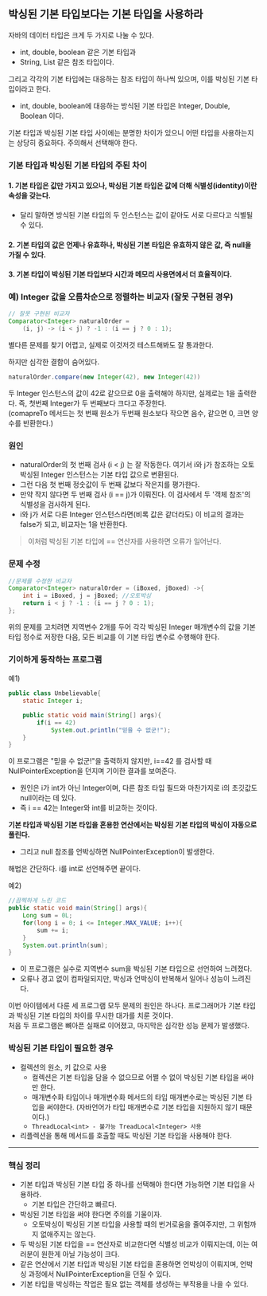
## 박싱된 기본 타입보다는 기본 타입을 사용하라

자바의 데이터 타입은 크게 두 가지로 나눌 수 있다.
- int, double, boolean 같은 기본 타입과
- String, List 같은 참조 타입이다.

그리고 각각의 기본 타입에는 대응하는 참조 타입이 하나씩 있으며, 이를 박싱된 기본 타입이라고 한다.
- int, double, boolean에 대응하는 방식된 기본 타입은 Integer, Double, Boolean 이다.

기본 타입과 박싱된 기본 타입 사이에는 분명한 차이가 있으니 어떤 타입을 사용하는지는 상당히 중요하다. 주의해서 선택해야 한다.

### 기본 타입과 박싱된 기본 타입의 주된 차이
#### 1. 기본 타입은 값만 가지고 있으나, 박싱된 기본 타입은 값에 더해 식별성(identity)이란 속성을 갖는다.
- 달리 말하면 방식된 기본 타입의 두 인스턴스는 값이 같아도 서로 다르다고 식별될 수 있다.

#### 2. 기본 타입의 값은 언제나 유효하나, 박싱된 기본 타입은 유효하지 않은 값, 즉 null을 가질 수 있다.

#### 3. 기본 타입이 박싱된 기본 타입보다 시간과 메모리 사용면에서 더 효율적이다.


### 예) Integer 값을 오름차순으로 정렬하는 비교자 (잘못 구현된 경우)
```java
// 잘못 구현된 비교자
Comparator<Integer> naturalOrder = 
    (i, j) -> (i < j) ? -1 : (i == j ? 0 : 1);
```
별다른 문제를 찾기 어렵고, 실제로 이것저것 테스트해봐도 잘 통과한다.

하지만 심각한 결함이 숨어있다.   
```java
naturalOrder.compare(new Integer(42), new Integer(42))
```
두 Integer 인스턴스의 값이 42로 같으므로 0을 출력해야 하지만, 실제로는 1을 출력한다. 즉, 첫번째 Integer가 두 번째보다 크다고 주장한다.   
(comapreTo 메서드는 첫 번째 원소가 두번째 원소보다 작으면 음수, 같으면 0, 크면 양수를 반환한다.)

### 원인
- naturalOrder의 첫 번째 검사 (i < j) 는 잘 작동한다. 여기서 i와 j가 참조하는 오토박싱된 Integer 인스턴스는 기본 타입 값으로 변환된다.
- 그런 다음 첫 번째 정숫값이 두 번째 값보다 작은지를 평가한다.
- 만약 작지 않다면 두 번째 검사 (i == j)가 이뤄진다. 이 검사에서 두 '객체 참조'의 식별성을 검사하게 된다.
- i와 j가 서로 다른 Integer 인스턴스라면(비록 값은 같더라도) 이 비교의 결과는 false가 되고, 비교자는 1을 반환한다.

> 이처럼 박싱된 기본 타입에 == 연산자를 사용하면 오류가 일어난다.

### 문제 수정
```java
//문제를 수정한 비교자
Comparator<Integer> naturalOrder = (iBoxed, jBoxed) ->{
    int i = iBoxed, j = jBoxed; //오토박싱
    return i < j ? -1 : (i == j ? 0 : 1);
};
```
위의 문제를 고치려면 지역변수 2개를 두어 각각 박싱된 Integer 매개변수의 값을 기본 타입 정수로 저장한 다음, 모든 비교를 이 기본 타입 변수로 수행해야 한다.

### 기이하게 동작하는 프로그램
예1)
```java
public class Unbelievable{
    static Integer i;

    public static void main(String[] args){
        if(i == 42)
            System.out.println("믿을 수 없군!");
    }
}
```
이 프로그램은 "믿을 수 없군!"을 출력하지 않지만, i==42 를 검사할 때 NullPointerException을 던지며 기이한 결과를 보여준다.
- 원인은 i가 int가 아닌 Integer이며, 다른 참조 타입 필드와 마찬가지로 i의 초깃값도 null이라는 데 있다.
- 즉 i == 42는 Integer와 int를 비교하는 것이다.


**기본 타입과 박싱된 기본 타입을 혼용한 연산에서는 박싱된 기본 타입의 박싱이 자동으로 풀린다.**
- 그리고 null 참조를 언박싱하면 NullPointerException이 발생한다.

해법은 간단하다. i를 int로 선언해주면 끝이다.

예2)
```java
//끔찍하게 느린 코드
public static void main(String[] args){
    Long sum = 0L;
    for(long i = 0; i <= Integer.MAX_VALUE; i++){
        sum += i;
    }
    System.out.println(sum);
}
```
- 이 프로그램은 실수로 지역변수 sum을 박싱된 기본 타입으로 선언하여 느려졌다.
- 오류나 경고 없이 컴파일되지만, 박싱과 언박싱이 반복해서 일어나 성능이 느려진다.

이번 아이템에서 다룬 세 프로그램 모두 문제의 원인은 하나다. 프로그래머가 기본 타입과 박싱된 기본 타입의 차이를 무시한 대가를 치룬 것이다.   
처음 두 프로그램은 뼈아픈 실패로 이어졌고, 마지막은 심각한 성능 문제가 발생했다.

### 박싱된 기본 타입이 필요한 경우
- 컬렉션의 원소, 키 값으로 사용
    - 컬렉션은 기본 타입을 담을 수 없으므로 어쩔 수 없이 박싱된 기본 타입을 써야만 한다.
    - 매개변수화 타입이나 매개변수화 메서드의 타입 매개변수로는 박싱된 기본 타입을 써야한다. (자바언어가 타입 매개변수로 기본 타입을 지원하지 않기 때문이다.)
    - ```ThreadLocal<int> - 불가능 TreadLocal<Integer> 사용 ```
- 리플렉션을 통해 메서드를 호출할 때도 박싱된 기본 타입을 사용해야 한다.

---
### 핵심 정리
- 기본 타입과 박싱된 기본 타입 중 하나를 선택해야 한다면 가능하면 기본 타입을 사용하라.
    - 기본 타입은 간단하고 빠르다.
- 박싱된 기본 타입을 써야 한다면 주의를 기울이자. 
    - 오토박싱이 박싱된 기본 타입을 사용할 때의 번거로움을 줄여주지만, 그 위험까지 없애주지는 않는다.
- 두 박싱된 기본 타입을 == 연산자로 비교한다면 식별성 비교가 이뤄지는데, 이는 여러분이 원한게 아닐 가능성이 크다.
- 같은 연산에서 기본 타입과 박싱된 기본 타입을 혼용하면 언박싱이 이뤄지며, 언박싱 과정에서 NullPointerException을 던질 수 있다.
- 기본 타입을 박싱하는 작업은 필요 없는 객체를 생성하는 부작용을 나을 수 있다.

